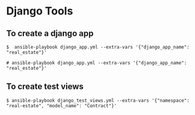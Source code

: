 # Django Tools

## To create a django app
    $  ansible-playbook django_app.yml --extra-vars '{"django_app_name": "real_estate"}'
    
    # ansible-playbook django_app.yml --extra-vars '{"django_app_name": "real_estate"}'

## To create test views
    $ ansible-playbook django_test_views.yml --extra-vars '{"namespace": "real-estate", "model_name": "Contract"}'
